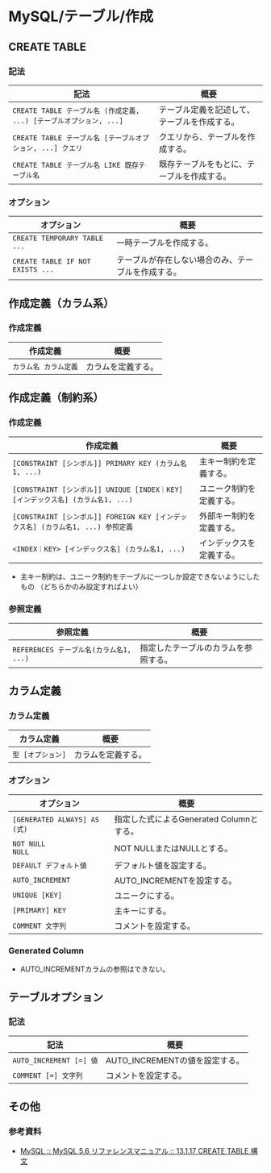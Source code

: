 # MySQL/テーブル/作成

## CREATE TABLE

### 記法

| 記法                                                         | 概要                                         |
| ------------------------------------------------------------ | -------------------------------------------- |
| `CREATE TABLE テーブル名 (作成定義, ...) [テーブルオプション, ...]` | テーブル定義を記述して、テーブルを作成する。 |
| `CREATE TABLE テーブル名 [テーブルオプション, ...] クエリ`   | クエリから、テーブルを作成する。             |
| `CREATE TABLE テーブル名 LIKE 既存テーブル名`                | 既存テーブルをもとに、テーブルを作成する。   |

### オプション

| オプション                       | 概要                                               |
| -------------------------------- | -------------------------------------------------- |
| `CREATE TEMPORARY TABLE ...`     | 一時テーブルを作成する。                           |
| `CREATE TABLE IF NOT EXISTS ...` | テーブルが存在しない場合のみ、テーブルを作成する。 |

## 作成定義（カラム系）

### 作成定義

| 作成定義              | 概要               |
| --------------------- | ------------------ |
| `カラム名 カラム定義` | カラムを定義する。 |

## 作成定義（制約系）

### 作成定義

| 作成定義                                                     | 概要                     |
| ------------------------------------------------------------ | ------------------------ |
| `[CONSTRAINT [シンボル]] PRIMARY KEY (カラム名1, ...)`       | 主キー制約を定義する。   |
| `[CONSTRAINT [シンボル]] UNIQUE [INDEX｜KEY] [インデックス名] (カラム名1, ...)` | ユニーク制約を定義する。 |
| `[CONSTRAINT [シンボル]] FOREIGN KEY [インデックス名] (カラム名1, ...) 参照定義` | 外部キー制約を定義する。 |
| `<INDEX｜KEY> [インデックス名] (カラム名1, ...)`             | インデックスを定義する。 |

- 主キー制約は、ユニーク制約をテーブルに一つしか設定できないようにしたもの
  （どちらかのみ設定すればよい）

### 参照定義

| 参照定義                                | 概要                                 |
| --------------------------------------- | ------------------------------------ |
| `REFERENCES テーブル名(カラム名1, ...)` | 指定したテーブルのカラムを参照する。 |

## カラム定義

### カラム定義

| カラム定義        | 概要               |
| ----------------- | ------------------ |
| `型 [オプション]` | カラムを定義する。 |

### オプション

| オプション                   | 概要                                     |
| ---------------------------- | ---------------------------------------- |
| `[GENERATED ALWAYS] AS (式)` | 指定した式によるGenerated Columnとする。 |
| `NOT NULL`<br />`NULL`       | NOT NULLまたはNULLとする。               |
| `DEFAULT デフォルト値`       | デフォルト値を設定する。                 |
| `AUTO_INCREMENT`             | AUTO_INCREMENTを設定する。               |
| `UNIQUE [KEY]`               | ユニークにする。                         |
| `[PRIMARY] KEY`              | 主キーにする。                           |
| `COMMENT 文字列`             | コメントを設定する。                     |

### Generated Column

- AUTO_INCREMENTカラムの参照はできない。

## テーブルオプション

### 記法

| 記法                    | 概要                           |
| ----------------------- | ------------------------------ |
| `AUTO_INCREMENT [=] 値` | AUTO_INCREMENTの値を設定する。 |
| `COMMENT [=] 文字列`    | コメントを設定する。           |

## その他

### 参考資料

- [MySQL :: MySQL 5.6 リファレンスマニュアル :: 13.1.17 CREATE TABLE 構文](https://dev.mysql.com/doc/refman/5.6/ja/create-table.html)
